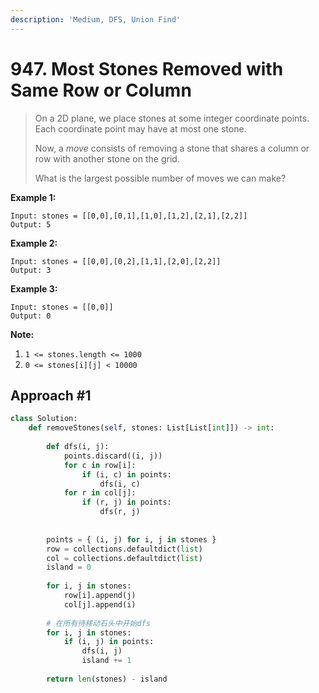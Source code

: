 ```yaml
---
description: 'Medium, DFS, Union Find'
---
```


# 947. Most Stones Removed with Same Row or Column

> On a 2D plane, we place stones at some integer coordinate points.  Each coordinate point may have at most one stone.
>
> Now, a _move_ consists of removing a stone that shares a column or row with another stone on the grid.
>
> What is the largest possible number of moves we can make?

**Example 1:**

```text
Input: stones = [[0,0],[0,1],[1,0],[1,2],[2,1],[2,2]]
Output: 5
```

**Example 2:**

```text
Input: stones = [[0,0],[0,2],[1,1],[2,0],[2,2]]
Output: 3
```

**Example 3:**

```text
Input: stones = [[0,0]]
Output: 0
```

**Note:**

1. `1 <= stones.length <= 1000`
2. `0 <= stones[i][j] < 10000`

## Approach \#1

```python
class Solution:
    def removeStones(self, stones: List[List[int]]) -> int:
        
        def dfs(i, j):
            points.discard((i, j))
            for c in row[i]:
                if (i, c) in points:
                    dfs(i, c)
            for r in col[j]:
                if (r, j) in points:
                    dfs(r, j)
                
        
        points = { (i, j) for i, j in stones }        
        row = collections.defaultdict(list)
        col = collections.defaultdict(list)
        island = 0
        
        for i, j in stones:
            row[i].append(j)
            col[j].append(i)
        
        # 在所有待移动石头中开始dfs
        for i, j in stones:
            if (i, j) in points:
                dfs(i, j)
                island += 1
        
        return len(stones) - island
```

